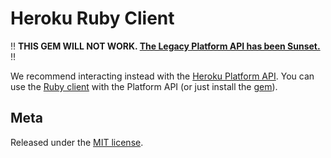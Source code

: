 Heroku Ruby Client
==================

:bangbang: **THIS GEM WILL NOT WORK. [The Legacy Platform API has been Sunset.](https://devcenter.heroku.com/changelog-items/1181)** :bangbang:

We recommend interacting instead with the [Heroku Platform API](https://devcenter.heroku.com/articles/platform-api-reference). You can use the [Ruby client](https://github.com/heroku/platform-api) with the Platform API (or just install the [gem](https://rubygems.org/gems/platform-api)).

Meta
----

Released under the [MIT license](http://www.opensource.org/licenses/mit-license.php).
